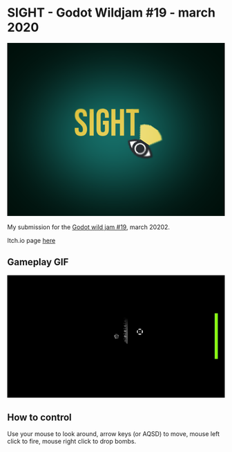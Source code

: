 # SIGHT - Godot Wildjam #19 - march 2020

<p align="center">
    <img src="art/banner.png">
</p>

My submission for the [Godot wild jam #19](https://itch.io/jam/godot-wild-jam-19), march 20202.

Itch.io page [here](https://mreliptik.itch.io/sight)

## Gameplay GIF

<p align="center">
    <img src="art/sight.gif">
</p>

## How to control

Use your mouse to look around, arrow keys (or AQSD) to move, mouse left click to fire, mouse right click to drop bombs.